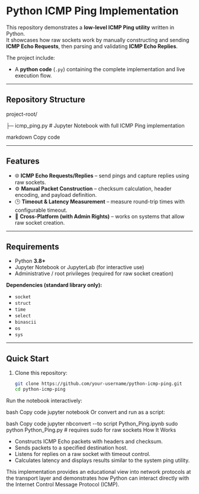 # Python ICMP Ping Implementation

This repository demonstrates a **low-level ICMP Ping utility** written in Python.  
It showcases how raw sockets work by manually constructing and sending **ICMP Echo Requests**, then parsing and validating **ICMP Echo Replies**.

The project include:
- A **python code** (`.py`) containing the complete implementation and live execution flow.

---

## Repository Structure

project-root/

├─ icmp_ping.py # Jupyter Notebook with full ICMP Ping implementation

markdown
Copy code

---

## Features

- 🌐 **ICMP Echo Requests/Replies** – send pings and capture replies using raw sockets.  
- ⚙️ **Manual Packet Construction** – checksum calculation, header encoding, and payload definition.  
- 🕒 **Timeout & Latency Measurement** – measure round-trip times with configurable timeout.  
- 📡 **Cross-Platform (with Admin Rights)** – works on systems that allow raw socket creation.  

---

## Requirements

- Python **3.8+**
- Jupyter Notebook or JupyterLab (for interactive use)
- Administrative / root privileges (required for raw socket creation)

**Dependencies (standard library only):**
- `socket`
- `struct`
- `time`
- `select`
- `binascii`
- `os`
- `sys`

---

## Quick Start

1. Clone this repository:
   ```bash
   git clone https://github.com/your-username/python-icmp-ping.git
   cd python-icmp-ping
Run the notebook interactively:

bash
Copy code
jupyter notebook
Or convert and run as a script:

bash
Copy code
jupyter nbconvert --to script Python_Ping.ipynb
sudo python Python_Ping.py   # requires sudo for raw sockets
How It Works
- Constructs ICMP Echo packets with headers and checksum.
- Sends packets to a specified destination host.
- Listens for replies on a raw socket with timeout control.
- Calculates latency and displays results similar to the system ping utility.

This implementation provides an educational view into network protocols at the transport layer and demonstrates how Python can interact directly with the Internet Control Message Protocol (ICMP).
